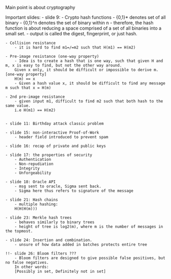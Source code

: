 Main point is about cryptography

Important slides:
    - slide 9:
        - Crypto hash functions
        - {0,1}* denotes set of all binary 
        - {0,1}^n denotes the set of binary within n
        - therefore, the hash function is about reducing a space comprised of a set of all binaries into a small set.
        - output is called the digest, fingerprint, or just hash.
        
    
    - Collision resistance
        - it is hard to find m1=/=m2 such that H(m1) == H(m2)

    - Pre-image resistance (one-way property)
        - Idea is to create a hash that is one way, such that given H and m, x is easy to find, but not the other way around.
        Given x only, it should be difficult or impossible to derive m. [one-way property]
        H(m) == x
        - Given a hash value x, it should be difficult to find any message m such that x = H(m)

    - 2nd pre-image resistance
        - given input m1, difficult to find m2 such that both hash to the same value.
        i.e H(m1) == H(m2)


    - slide 11: Birthday attack classic problem

    - slide 15: non-interactive Proof-of-Work
        - header field introduced to prevent spam

    - slide 16: recap of private and public keys
    
    - slide 17: the properties of security
        - Authentication
        - Non-repudiation
        - Integrity
        - Unforgeability

    - slide 18: Oracle API
        - msg sent to oracle, Sigma sent back.
        - Sigma here thus refers to signature of the message
    
    - slide 21: Hash chains
        - multiple hashing:
        H(H(H(m)))

    - slide 23: Merkle hash trees 
        - behaves similarly to binary trees
        - height of tree is log2(m), where m is the number of messages in the topmost.

    - slide 24: Insertion and combination. 
        - unsure of how data added in batches protects entire tree

    !!- slide 26: Bloom filters ???
        - Bloom filters are designed to give possible false positives, but no false negatives.
        In other words:
        [Possibly in set, Definitely not in set]
        

    




